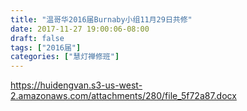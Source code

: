 ```yaml
---
title: "温哥华2016届Burnaby小组11月29日共修"
date: 2017-11-27 19:00:06-08:00
draft: false
tags: ["2016届"]
categories: ["慧灯禅修班"]
---
```

https://huidengvan.s3-us-west-2.amazonaws.com/attachments/280/file_5f72a87.docx
